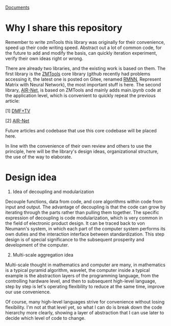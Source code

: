 [Documents](https://www.yuque.com/jamily.blog/rmnn)

# Why I share this repository

Remember to write zmTools this library was originally for their convenience, speed up their code writing speed. Abstract out a lot of common code, for the future to add and modify the basis, can quickly iteration experiment, verify their own ideas right or wrong.

There are already two libraries, and the existing work is based on them. The first library is the [ZMTools](https://github.com/lizhemin15/zmtools) core library (github recently had problems accessing it, the latest one is posted on Gitee, renamed [RMNN](https://gitee.com/lizhemin15/rmnn), Represent Matrix with Neural Network), the most important stuff is here. The second library, [AIR-Net](https://github.com/lizhemin15/AIR-Net), is based on ZMTools and mainly adds main.ipynb code at the application level, which is convenient to quickly repeat the previous article:

[1] [DMF+TV](https://arxiv.org/abs/2007.14581#:~:text=Regularized%20Deep%20Matrix%20Factorized%20%28RDMF%29%20model%20for%20image,variation.%20We%20demonstrate%20the%20effectiveness%20of%20our%20RDMF)

[2] [AIR-Net](https://arxiv.org/abs/2110.07557v3)


Future articles and codebase that use this core codebase will be placed here.

In line with the convenience of their own review and others to use the principle, here will be the library's design ideas, organizational structure, the use of the way to elaborate.

# Design idea

1. Idea of decoupling and modularization

Decouple functions, data from code, and core algorithms within code from input and output. The advantage of decoupling is that the code can grow by iterating through the parts rather than pulling them together. The specific expression of decoupling is code modularization, which is very common in the field of electronic product design. It can be traced back to von Neumann's system, in which each part of the computer system performs its own duties and the interaction interface between standardization. This step design is of special significance to the subsequent prosperity and development of the computer.

2. Multi-scale aggregation idea

Multi-scale thought in mathematics and computer are many, in mathematics is a typical pyramid algorithm, wavelet, the computer inside a typical example is the abstraction layers of the programming language, from the controlling hardware level, and then to subsequent high-level language, step by step is let's operating flexibility to reduce at the same time, improve our use convenience.

Of course, many high-level languages strive for convenience without losing flexibility. I'm not at that level yet, so what I can do is break down the code hierarchy more clearly, showing a layer of abstraction that I can use later to decide which level of code to change.





